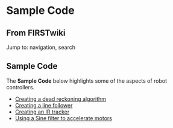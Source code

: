 # Sample Code

## From FIRSTwiki

Jump to: navigation, search

## Sample Code

The **Sample Code** below highlights some of the aspects of robot controllers.

- [Creating a dead reckoning algorithm](Creating_a_dead_reckoning_algorithm "Creating a dead reckoning algorithm")
- [Creating a line follower](/index.php?title=Creating_a_line_follower&action=edit "Creating a line follower")
- [Creating an IR tracker](/index.php?title=Creating_an_IR_tracker&action=edit "Creating an IR tracker")
- [Using a Sine filter to accelerate motors](/index.php?title=Using_a_Sine_filter_to_accelerate_motors&action=edit "Using a Sine filter to accelerate motors")
